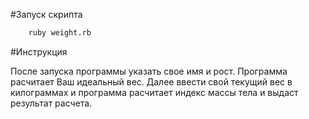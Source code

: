 #Запуск скрипта

```sh
    ruby weight.rb
```
#Инструкция

После запуска программы указать свое имя и рост. Программа расчитает Ваш идеальный вес.
Далее ввести свой текущий вес в килограммах и программа расчитает индекс массы тела и выдаст результат расчета.
